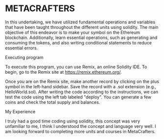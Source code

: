 # METACRAFTERS
In this undertaking, we have utilized fundamental operations and variables that have been taught throughout the different units using solidity. The main objective of this endeavor is to make your symbol on the Ethereum blockchain. Additionally, learn essential operations, such as generating and consuming the tokens, and also writing conditional statements to reduce essential errors.

Executing program

To execute this program, you can use Remix, an online Solidity IDE. To begin, go to the Remix site at https://remix.ethereum.org/.

Once you are on the Remix site, make another record by clicking on the plus symbol in the left-hand sidebar. Save the record with a .sol extension (e.g., HelloWorld.sol). After writing the code according to the instructions, we can test the code using the left tab labeled "deploy". You can generate a few coins and check the total supply and balances.

My Experience

I truly had a good time coding using solidity, this concept was very unfamiliar to me, I think I understood the concept and language very well. I am looking forward to completing more units and courses in MetaCrafters.
